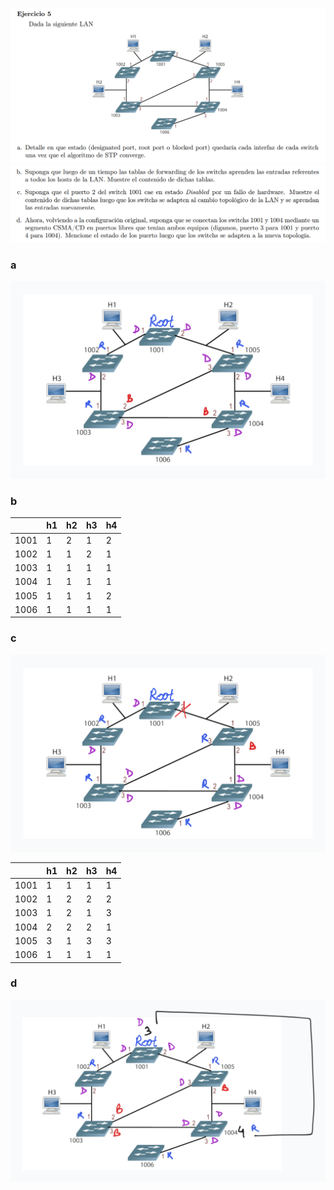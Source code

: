 ![](enunciado1.png)
![](enunciado2.png)

### a

![](eja.png)

### b

|      | h1 | h2 | h3 | h4 |
|------|----|----|----|----|
| 1001 | 1  | 2  | 1  | 2  |
| 1002 | 1  | 1  | 2  | 1  |
| 1003 | 1  | 1  | 1  | 1  |
| 1004 | 1  | 1  | 1  | 1  |
| 1005 | 1  | 1  | 1  | 2  |
| 1006 | 1  | 1  | 1  | 1  |

### c

![](ejc.png)

|      | h1 | h2 | h3 | h4 |
|------|----|----|----|----|
| 1001 | 1  | 1  | 1  | 1  |
| 1002 | 1  | 2  | 2  | 2  |
| 1003 | 1  | 2  | 1  | 3  |
| 1004 | 2  | 2  | 2  | 1  |
| 1005 | 3  | 1  | 3  | 3  |
| 1006 | 1  | 1  | 1  | 1  |

### d

![](ejd.png)
